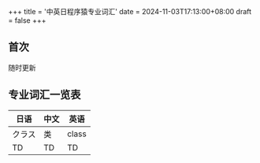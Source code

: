 +++
title = '中英日程序猿专业词汇'
date = 2024-11-03T17:13:00+08:00
draft = false
+++

## 首次
随时更新

## 专业词汇一览表

|  日语  |  中文  |  英语  |
| ---- | ---- | ---- |
|  クラス  |  类  |  class  |
|  TD  |  TD  |  TD  |